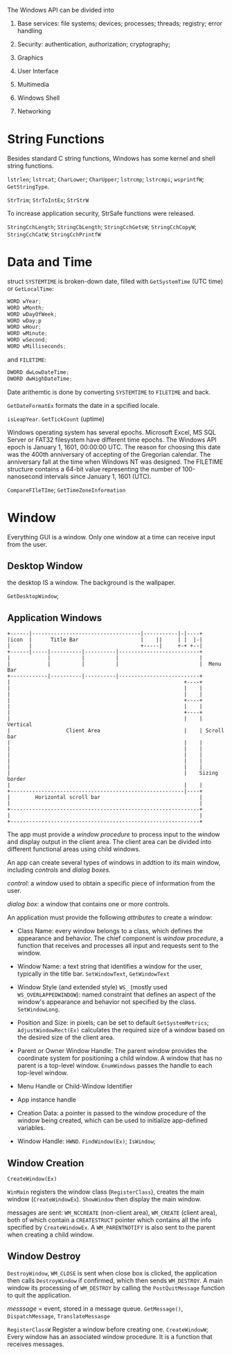 The Windows API can be divided into

1. Base services: file systems; devices; processes; threads; registry; error handling

2. Security: authentication, authorization; cryptography; 

3. Graphics

4. User Interface

5. Multimedia

6. Windows Shell

7. Networking

# String Functions

Besides standard C string functions, Windows has some kernel and shell string functions.

`lstrlen`; `lstrcat`; `CharLower`; `CharUpper`; `lstrcmp`; `lstrcmpi`; `wsprintfW`; `GetStringType`.

`StrTrim`; `StrToIntEx`; `StrStrW`

To increase application security, StrSafe functions were released. 

`StringCchLength`; `StringCbLength`; `StringCchGetsW`; `StringCchCopyW`; `StringCchCatW`; `StringCchPrintfW`

# Data and Time

struct `SYSTEMTIME` is broken-down date, filled with `GetSystemTime` (UTC time) or `GetLocalTime`:

```c
WORD wYear;
WORD wMonth;
WORD wDayOfWeek;
WORD wDay;p
WORD wHour;
WORD wMinute;
WORD wSecond;
WORD wMilliseconds;
```

and `FILETIME`:

```c
DWORD dwLowDateTime;
DWORD dwHighDateTime;
```

Date arithemtic is done by converting `SYSTEMTIME` to `FILETIME` and back.

`GetDateFormatEx` formats the date in a spcified locale.

`isLeapYear`. `GetTickCount` (uptime)

Windows operating system has several epochs. Microsoft Excel, MS SQL Server or FAT32 filesystem have different time epochs. The Windows API epoch is January 1, 1601, 00:00:00 UTC. The reason for choosing this date was the 400th anniversary of accepting of the Gregorian calendar. The anniversary fall at the time when Windows NT was designed. The FILETIME structure contains a 64-bit value representing the number of 100-nanosecond intervals since January 1, 1601 (UTC). 

`CompareFIleTIme`; `GetTimeZoneInformation`

# Window

Everything GUI is a window. Only one window at a time can receive input from the user.

## Desktop Window

the desktop IS a window. The background is the wallpaper.

`GetDesktopWindow`; 

## Application Windows

```
+------|-----------------------------------|-----------|-|----+
|icon  |      Title Bar                    |    ||     | |  |-|
|      |                                   +-----|     +-+ +--|
+------|-----|----------|----------|--------------------------+
|            |          |          |                          |
|            |          |          |                          |  Menu Bar
+------------|----------|----------|--------------------------+
|                                                        +----+
|                                                        |    |
|                                                        |    |
|                                                        +----+
|                                                        |    |
|                                                        +----+
|                                                        |    |  Vertical
|                  Client Area                           |    | Scroll bar
|                                                        |    |
|                                                        |    |
|                                                        |    |
|                                                        |    |
|                                                        |    |
|                                                        |    Sizing border
|                                                        |    |
+--------------------------------------------------------|----+
|        Horizontal scroll bar                                |
|                                                             |
+-------------------------------------------------------------+
|                                                             |
+-------------------------------------------------------------+
```

The app must provide a _window procedure_ to process input to the window
and display output in the client area. The client area can be divided into different functional areas using child windows.

An app can create several types of windows in addtion to its main window, including _controls_ and _dialog boxes_.

_control_: a window used to obtain a specific piece of information from the user.

_dialog box_: a window that contains one or more controls.

An application must provide the following _attributes_ to create a window:

- Class Name: every window belongs to a class, which defines the appearance and behavior. The chief component is _window procedure_, a function that receives and processes all input and requests sent to the window.

- Window Name: a text string that identifies a window for the user,  typically in the title bar. `SetWindowText`, `GetWindowText`

- Window Style (and extended style) `WS_` (mostly used `WS_OVERLAPPEDWINDOW`): named constraint that defines an aspect of the window's appearance and behavior not specified by the class. `SetWindowLong`.

- Position and Size: in pixels; can be set to default `GetSystemMetrics`; `AdjustWindowRect(Ex)` calculates the required size of a window based on the desired size of the client area.

- Parent or Owner Window Handle: The parent window provides the coordinate system for positioning a child window. A window that has no parent is a top-level window. `EnumWindows` passes the handle to each top-level window.

- Menu Handle or Child-Window Identifier

- App instance handle

- Creation Data: a pointer is passed to the window procedure of the window being created, which can be used to initialize app-defined variables.

- Window Handle: `HWND`. `FindWindow(Ex)`; `IsWindow`;

## Window Creation

`CreateWindow(Ex)`

`WinMain` registers the window class (`RegisterClass`), creates the main window (`CreateWindowEx`). `ShowWindow` then display the main window.

messages are sent: `WM_NCCREATE` (non-client area), `WM_CREATE` (client area), both of which contain a `CREATESTRUCT` pointer which contains all the info specified by `CreateWindowEx`. A `WM_PARENTNOTIFY` is also sent to the parent when creating a child window.

## Window Destroy

`DestroyWindow`, `WM_CLOSE` is sent when close box is clicked, the application then calls `DestroyWindow` if confirmed, which then sends `WM_DESTROY`. A main window its processing of `WM_DESTROY` by calling the `PostQuitMessage` function to quit the application.

_messsage_ = event, stored in a message queue. `GetMessage()`, `DispatchMessage`, `TranslateMessasge`

`RegisterClassW` Register a window before creating one. `CreateWindowW`;
Every window has an associated window procedure. It is a function that receives messages.

